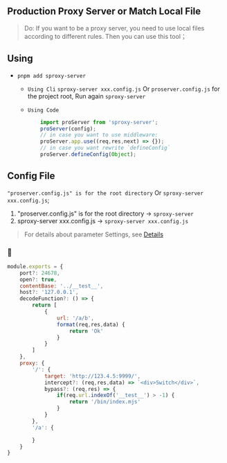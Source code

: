 ## Production Proxy Server or Match Local File

>Do: If you want to be a proxy server, you need to use local files according to different rules. Then you can use this tool；

## Using 
- `pnpm add sproxy-server`
  
  - `Using Cli`
    `sproxy-server xxx.config.js` Or `proserver.config.js` for the project root, Run again `sproxy-server`

  - `Using Code`
    ```js 
        import proServer from 'sproxy-server';
        proServer(config);
        // in case you want to use middleware: 
        proServer.app.use((req,res,next) => {});
        // in case you want rewrite `defineConfig`
        proServer.defineConfig(Object);
    ```


## Config File
`"proserver.config.js" is for the root directory` Or `sproxy-server xxx.config.js`;

1. "proserver.config.js" is for the root directory -> `sproxy-server`
2. sproxy-server xxx.config.js -> `sproxy-server xxx.config.js`


> For details about parameter Settings, see [Details](types/index.d.ts)


### 🌰
```js
module.exports = {
    port?: 24678,
    open?: true,
    contentBase: '../__test__',
    host?: '127.0.0.1',
    decodeFunction?: () => {
        return [
            {
                url: '/a/b',
                format(req,res,data) {
                    return 'Ok'
                }
            }
        ]
    },
    proxy: {
        '/': {
            target: 'http://123.4.5:9999/',
            intercept?: (req,res,data) => `<div>Switch</div>`,
            bypass?: (req,res) => {
                if(req.url.indexOf('__test__') > -1) {
                    return '/bin/index.mjs'
                }
            }
        },
        '/a': {

        }
    }
}
```


